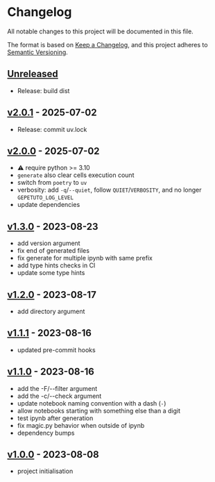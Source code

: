 # Changelog

All notable changes to this project will be documented in this file.

The format is based on [Keep a Changelog](https://keepachangelog.com/en/1.0.0/),
and this project adheres to [Semantic Versioning](https://semver.org/spec/v2.0.0.html).

## [Unreleased]

- Release: build dist

## [v2.0.1] - 2025-07-02

- Release: commit uv.lock

## [v2.0.0] - 2025-07-02

- :warning: require python >= 3.10
- `generate` also clear cells execution count
- switch from `poetry` to `uv`
- verbosity: add `-q`/`--quiet`, follow `QUIET`/`VERBOSITY`, and no longer `GEPETUTO_LOG_LEVEL`
- update dependencies

## [v1.3.0] - 2023-08-23

- add version argument
- fix end of generated files
- fix generate for multiple ipynb with same prefix
- add type hints checks in CI
- update some type hints

## [v1.2.0] - 2023-08-17

- add directory argument

## [v1.1.1] - 2023-08-16

- updated pre-commit hooks

## [v1.1.0] - 2023-08-16

- add the -F/--filter argument
- add the -c/--check argument
- update notebook naming convention with a dash (`-`)
- allow notebooks starting with something else than a digit
- test ipynb after generation
- fix magic.py behavior when outside of ipynb
- dependency bumps

## [v1.0.0] - 2023-08-08

- project initialisation

[Unreleased]: https://github.com/gepetto/gepetuto/compare/v2.0.1...main
[v2.0.1]: https://github.com/gepetto/gepetuto/compare/v2.0.0...v2.0.1
[v2.0.0]: https://github.com/gepetto/gepetuto/compare/v1.3.0...v2.0.0
[v1.3.0]: https://github.com/gepetto/gepetuto/compare/v1.2.0...v1.3.0
[v1.2.0]: https://github.com/gepetto/gepetuto/compare/v1.1.1...v1.2.0
[v1.1.1]: https://github.com/gepetto/gepetuto/compare/v1.1.0...v1.1.1
[v1.1.0]: https://github.com/gepetto/gepetuto/compare/v1.0.0...v1.1.0
[v1.0.0]: https://github.com/gepetto/gepetuto/releases/tag/v1.0.0
